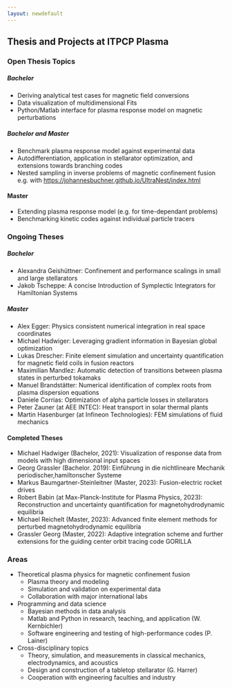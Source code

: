 ```yaml
---
layout: newdefault
---
```

## Thesis and Projects at ITPCP Plasma

### Open Thesis Topics
##### Bachelor
* Deriving analytical test cases for magnetic field conversions
* Data visualization of multidimensional Fits
* Python/Matlab interface for plasma response model on magnetic perturbations

##### Bachelor and Master
* Benchmark plasma response model against experimental data
* Autodifferentiation, application in stellarator optimization, and extensions towards branching codes
* Nested sampling in inverse problems of magnetic confinement fusion e.g. with https://johannesbuchner.github.io/UltraNest/index.html

#### Master
* Extending plasma response model (e.g. for time-dependant problems)
* Benchmarking kinetic codes against individual particle tracers

### Ongoing Theses
##### Bachelor
* Alexandra Geishüttner: Confinement and performance scalings in small and large stellarators
* Jakob Tscheppe: A concise Introduction of Symplectic Integrators for Hamiltonian Systems

##### Master
* Alex Egger: Physics consistent numerical integration in real space coordinates
* Michael Hadwiger: Leveraging gradient information in Bayesian global optimization
* Lukas Drescher: Finite element simulation and uncertainty quantification for magnetic field coils in fusion reactors
* Maximilian Mandlez: Automatic detection of transitions between plasma states in perturbed tokamaks
* Manuel Brandstätter: Numerical identification of complex roots from plasma dispersion equations
* Daniele Corrias: Optimization of alpha particle losses in stellarators
* Peter Zauner (at AEE INTEC): Heat transport in solar thermal plants
* Martin Hasenburger (at Infineon Technologies): FEM simulations of fluid mechanics


#### Completed Theses
* Michael Hadwiger (Bachelor, 2021): Visualization of response data from models with high dimensional input spaces
* Georg Grassler (Bachelor. 2019): Einführung in die nichtlineare Mechanik periodischer,hamiltonscher Systeme
* Markus Baumgartner-Steinleitner (Master, 2023): Fusion-electric rocket drives
* Robert Babin (at Max-Planck-Institute for Plasma Physics, 2023): Reconstruction and uncertainty quantification for magnetohydrodynamic equilibria
* Michael Reichelt (Master, 2023): Advanced finite element methods for perturbed magnetohydrodynamic equilibria
* Grassler Georg (Master, 2022): Adaptive integration scheme and further extensions for the guiding center orbit tracing code GORILLA

### Areas

* Theoretical plasma physics for magnetic confinement fusion
  * Plasma theory and modeling
  * Simulation and validation on experimental data
  * Collaboration with major international labs
* Programming and data science
  * Bayesian methods in data analysis
  * Matlab and Python in research, teaching, and application (W. Kernbichler)
  * Software engineering and testing of high-performance codes (P. Lainer)
* Cross-disciplinary topics
  * Theory, simulation, and measurements in classical mechanics, electrodynamics, and acoustics
  * Design and construction of a tabletop stellarator (G. Harrer)
  * Cooperation with engineering faculties and industry
